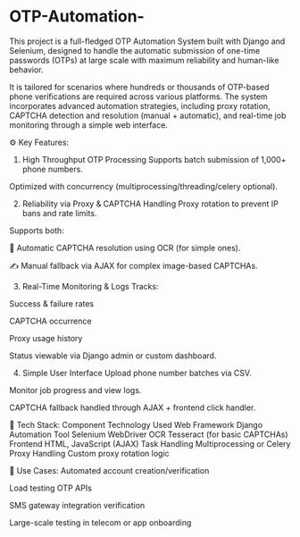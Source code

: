 # OTP-Automation-
This project is a full-fledged OTP Automation System built with Django and Selenium, designed to handle the automatic submission of one-time passwords (OTPs) at large scale with maximum reliability and human-like behavior.

It is tailored for scenarios where hundreds or thousands of OTP-based phone verifications are required across various platforms. The system incorporates advanced automation strategies, including proxy rotation, CAPTCHA detection and resolution (manual + automatic), and real-time job monitoring through a simple web interface.


⚙️ Key Features:
1. High Throughput OTP Processing
Supports batch submission of 1,000+ phone numbers.

Optimized with concurrency (multiprocessing/threading/celery optional).

2. Reliability via Proxy & CAPTCHA Handling
Proxy rotation to prevent IP bans and rate limits.

Supports both:

🧠 Automatic CAPTCHA resolution using OCR (for simple ones).

✍️ Manual fallback via AJAX for complex image-based CAPTCHAs.

3. Real-Time Monitoring & Logs
Tracks:

Success & failure rates

CAPTCHA occurrence

Proxy usage history

Status viewable via Django admin or custom dashboard.

4. Simple User Interface
Upload phone number batches via CSV.

Monitor job progress and view logs.

CAPTCHA fallback handled through AJAX + frontend click handler.

🧱 Tech Stack:
Component	Technology Used
Web Framework	Django
Automation Tool	Selenium WebDriver
OCR	Tesseract (for basic CAPTCHAs)
Frontend	HTML, JavaScript (AJAX)
Task Handling	Multiprocessing or Celery
Proxy Handling	Custom proxy rotation logic

🔐 Use Cases:
Automated account creation/verification

Load testing OTP APIs

SMS gateway integration verification

Large-scale testing in telecom or app onboarding

